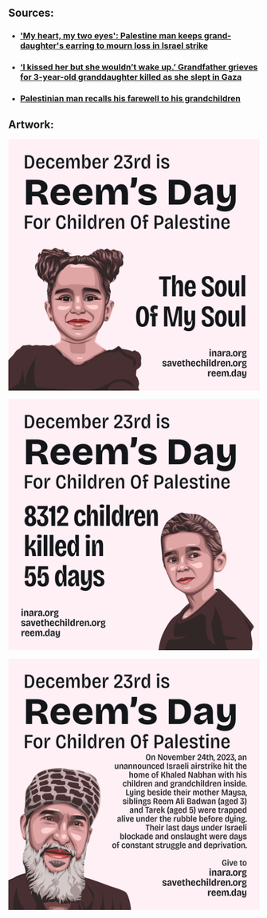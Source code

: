 ## Sources:
- ### ['My heart, my two eyes': Palestine man keeps grand-daughter's earring to mourn loss in Israel strike](https://www.middleeastmonitor.com/20231130-my-heart-my-two-eyes-palestine-man-keeps-grand-daughters-earring-to-mourn-loss-in-israel-strike/)
- ### [‘I kissed her but she wouldn’t wake up.’ Grandfather grieves for 3-year-old granddaughter killed as she slept in Gaza](https://www.cnn.com/2023/11/29/middleeast/gaza-truce-israel-grandfather-returns-home-intl-hnk/index.html)
- ### [Palestinian man recalls his farewell to his grandchildren](https://www.trtworld.com/video/digital/palestinian-man-recalls-his-farewell-to-his-grandchildren-16042722)

## Artwork:

<div class="row">
<div class="col">

![Tarek, Khaled and Reem](/img/reem-day-1.png)

</div>
<div class="col">

![Tarek, Khaled and Reem](/img/reem-day-2.png)

</div>
<div class="col">

![Tarek, Khaled and Reem](/img/reem-day-3.png)

</div>
</div>